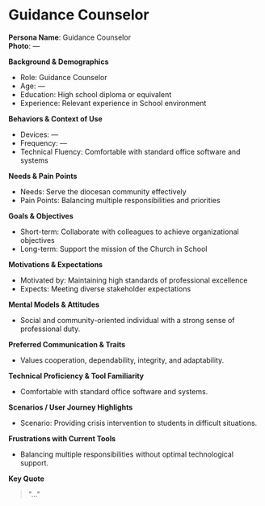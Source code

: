 # Guidance Counselor

**Persona Name**: Guidance Counselor  
**Photo**: —  

**Background & Demographics**  
- Role: Guidance Counselor  
- Age: —  
- Education: High school diploma or equivalent  
- Experience: Relevant experience in School environment  

**Behaviors & Context of Use**  
- Devices: —  
- Frequency: —  
- Technical Fluency: Comfortable with standard office software and systems  

**Needs & Pain Points**  
- Needs: Serve the diocesan community effectively  
- Pain Points: Balancing multiple responsibilities and priorities  

**Goals & Objectives**  
- Short-term: Collaborate with colleagues to achieve organizational objectives  
- Long-term: Support the mission of the Church in School  

**Motivations & Expectations**  
- Motivated by: Maintaining high standards of professional excellence  
- Expects: Meeting diverse stakeholder expectations  

**Mental Models & Attitudes**  
- Social and community-oriented individual with a strong sense of professional duty.  

**Preferred Communication & Traits**  
- Values cooperation, dependability, integrity, and adaptability.  

**Technical Proficiency & Tool Familiarity**  
- Comfortable with standard office software and systems.  

**Scenarios / User Journey Highlights**  
- Scenario: Providing crisis intervention to students in difficult situations.  

**Frustrations with Current Tools**  
- Balancing multiple responsibilities without optimal technological support.  

**Key Quote**  
> "..."  